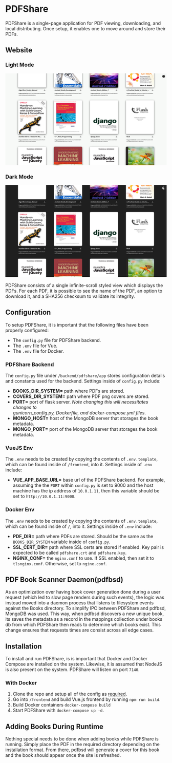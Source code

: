 # PDFShare
PDFShare is a single-page application for PDF viewing, downloading, and local distributing.
Once setup, it enables one to move around and store their PDFs.

## **Website**

### **Light Mode**
![Alt text](./screenshots/pdfshare_light_mode.png "PDF Library")

### **Dark Mode**
![Alt text](./screenshots/pdfshare_dark_mode.png "PDF Library")

PDFShare consists of a single infinite-scroll styled view which displays the PDFs. For 
each PDF, it is possible to see the name of the PDF, an option to download it, and a 
SHA256 checksum to validate its integrity.

## **Configuration**
To setup PDFShare, it is important that the following files have been properly configured:
- The `config.py` file for PDFShare backend.
- The `.env` file for Vue.
- The `.env` file for Docker.

### **PDFShare Backend**
The `config.py` file under `/backend/pdfshare/app` stores configuration details and 
constants used for the backend. Settings inside of `config.py` include:
- **BOOKS_DIR_SYSTEM=** path where PDFs are stored.
- **COVERS_DIR_SYSTEM=** path where PDF png covers are stored.
- **PORT=** port of flask server. *Note changing this will necessitates changes to   
  gunicorn_config.py, Dockerfile, and docker-compose.yml files*.
- **MONGO_HOST=** host of the MongoDB server that storages the book metadata.
- **MONGO_PORT=** port of the MongoDB server that storages the book metadata.

### **VueJS Env**
The `.env` needs to be created by copying the contents of `.env.template`, which
can be found inside of `/frontend`, into it. Settings inside of `.env` include:
- **VUE_APP_BASE_URL=** base url of the PDFShare backend. For example, assuming the
  the `PORT` within `config.py` is set to 9000 and the host machine has the ip address
  of `10.0.1.11`, then this variable should be set to `http://10.0.1.11:9000`.

### **Docker Env**
The `.env` needs to be created by copying the contents of `.env.template`, which
can be found inside of `/`, into it. Settings inside of `.env` include:
- **PDF_DIR=** path where PDFs are stored. Should be the same as the `BOOKS_DIR_SYSTEM`
  variable inside of `config.py`.
- **SSL_CERT_DIR=** path where SSL certs are stored if enabled. Key pair is expected to
  be called `pdfshare.crt` and `pdfshare.key`.
- **NGINX_CONF=** the `nginx.conf` to use. If SSL enabled, then set it to `tlsnginx.conf`.
  Otherwise, set to `nginx.conf`.

## **PDF Book Scanner Daemon(pdfbsd)**
As an optimization over having book cover generation done during a user request (which
led to slow page renders during such events), the logic was instead moved into a daemon
process that listens to filesystem events against the Books directory. To simplify IPC
between PDFShare and pdfbsd, MongoDB was used. This way, when pdfbsd discovers a new
unique book, its saves the metadata as a record in the mappings collection under books
db from which PDFShare then reads to determine which books exist. This change ensures
that requests times are consist across all edge cases.

## **Installation**
To install and run PDFShare, is is important that Docker and Docker Compose are installed
on the system. Likewise, it is assumed that NodeJS is also present on the system. PDFShare
will listen on port `7140`.

### **With Docker**
1. Clone the repo and setup all of the config as [required](#configuration).
2. Go into `/frontend` and build Vue.js frontend by running `npm run build`.
3. Build Docker containers `docker-compose build`
4. Start PDFShare with `docker-compose up -d`.

## **Adding Books During Runtime**
Nothing special needs to be done when adding books while PDFShare is running. Simply place
the PDF in the required directory depending on the installation format. From there, pdfbsd
will generate a cover for this book and the book should appear once the site is refreshed.